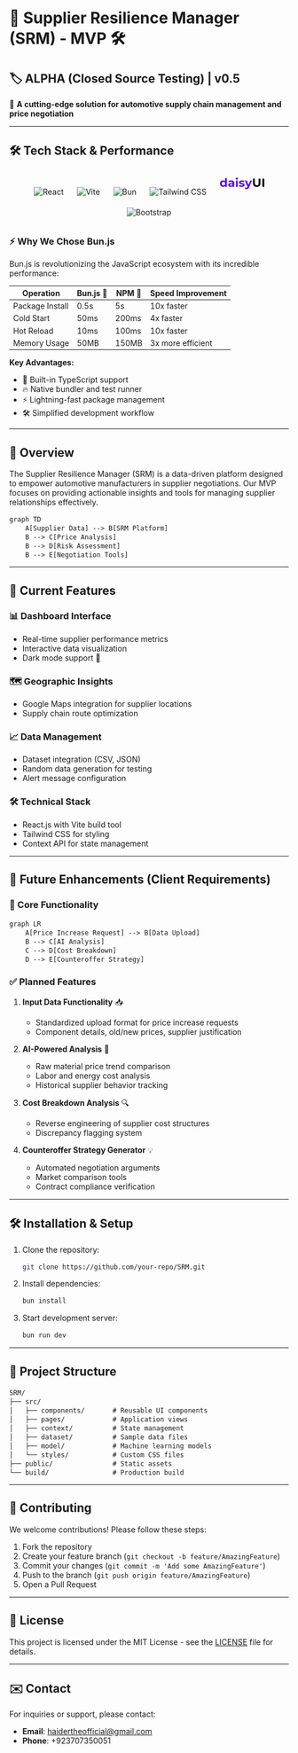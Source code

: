 # 🚗 Supplier Resilience Manager (SRM) - MVP 🛠️
## 🏷️ ALPHA (Closed Source Testing) | v0.5

🌟 **A cutting-edge solution for automotive supply chain management and price negotiation**

---

## 🛠️ Tech Stack & Performance

<div align="center">
  <img src="https://upload.wikimedia.org/wikipedia/commons/a/a7/React-icon.svg" alt="React" width="80" style="margin: 10px;">
  <img src="https://vitejs.dev/logo.svg" alt="Vite" width="80" style="margin: 10px;">
  <img src="https://bun.sh/logo.svg" alt="Bun" width="80" style="margin: 10px;">
  <img src="https://tailwindcss.com/_next/static/media/tailwindcss-mark.79614a5f61617ba49a0891494521226b.svg" alt="Tailwind CSS" width="80" style="margin: 10px;">
  <img src="/public/daisyui-seeklogo.svg" alt="DaisyUI" width="80" style="margin: 10px;">
  <img src="https://getbootstrap.com/docs/5.3/assets/brand/bootstrap-logo-shadow.png" alt="Bootstrap" width="80" style="margin: 10px;">
</div>


### ⚡ Why We Chose Bun.js

Bun.js is revolutionizing the JavaScript ecosystem with its incredible performance:

| Operation          | Bun.js 🚀 | NPM 🐢 | Speed Improvement |
|--------------------|----------|-------|-------------------|
| Package Install    | 0.5s     | 5s    | 10x faster        |
| Cold Start         | 50ms     | 200ms | 4x faster         |
| Hot Reload         | 10ms     | 100ms | 10x faster        |
| Memory Usage       | 50MB     | 150MB | 3x more efficient |

**Key Advantages:**
- 🚀 Built-in TypeScript support
- 🔥 Native bundler and test runner
- ⚡ Lightning-fast package management
- 🛠️ Simplified development workflow

---

## 📌 Overview

The Supplier Resilience Manager (SRM) is a data-driven platform designed to empower automotive manufacturers in supplier negotiations. Our MVP focuses on providing actionable insights and tools for managing supplier relationships effectively.

```mermaid
graph TD
    A[Supplier Data] --> B[SRM Platform]
    B --> C[Price Analysis]
    B --> D[Risk Assessment]
    B --> E[Negotiation Tools]
```

---

## 🎯 Current Features

### 📊 Dashboard Interface
- Real-time supplier performance metrics
- Interactive data visualization
- Dark mode support 🌙

### 🗺️ Geographic Insights
- Google Maps integration for supplier locations
- Supply chain route optimization

### 📈 Data Management
- Dataset integration (CSV, JSON)
- Random data generation for testing
- Alert message configuration

### 🛠️ Technical Stack
- React.js with Vite build tool
- Tailwind CSS for styling
- Context API for state management

---

## 🔮 Future Enhancements (Client Requirements)

### 🚨 Core Functionality
```mermaid
graph LR
    A[Price Increase Request] --> B[Data Upload]
    B --> C[AI Analysis]
    C --> D[Cost Breakdown]
    D --> E[Counteroffer Strategy]
```

### ✅ Planned Features
1. **Input Data Functionality** 📥
   - Standardized upload format for price increase requests
   - Component details, old/new prices, supplier justification

2. **AI-Powered Analysis** 🤖
   - Raw material price trend comparison
   - Labor and energy cost analysis
   - Historical supplier behavior tracking

3. **Cost Breakdown Analysis** 🔍
   - Reverse engineering of supplier cost structures
   - Discrepancy flagging system

4. **Counteroffer Strategy Generator** 💡
   - Automated negotiation arguments
   - Market comparison tools
   - Contract compliance verification

---

## 🛠️ Installation & Setup

1. Clone the repository:
   ```bash
   git clone https://github.com/your-repo/SRM.git
   ```
2. Install dependencies:
   ```bash
   bun install
   ```
3. Start development server:
   ```bash
   bun run dev
   ```

---

## 📂 Project Structure

```
SRM/
├── src/
│   ├── components/       # Reusable UI components
│   ├── pages/            # Application views
│   ├── context/          # State management
│   ├── dataset/          # Sample data files
│   ├── model/            # Machine learning models
│   └── styles/           # Custom CSS files
├── public/               # Static assets
└── build/                # Production build
```

---

## 🤝 Contributing

We welcome contributions! Please follow these steps:
1. Fork the repository
2. Create your feature branch (`git checkout -b feature/AmazingFeature`)
3. Commit your changes (`git commit -m 'Add some AmazingFeature'`)
4. Push to the branch (`git push origin feature/AmazingFeature`)
5. Open a Pull Request

---

## 📜 License

This project is licensed under the MIT License - see the [LICENSE](LICENSE) file for details.

---

## ✉️ Contact

For inquiries or support, please contact:
- **Email**: haidertheofficial@gmail.com
- **Phone**: +923707350051
